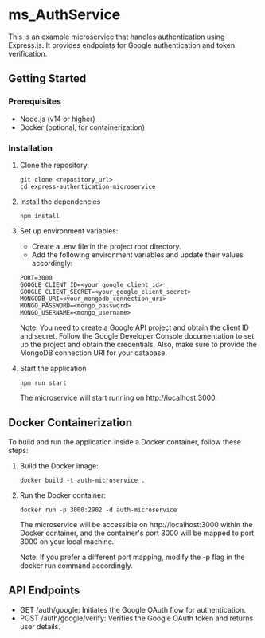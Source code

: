 # ms_AuthService

This is an example microservice that handles authentication using Express.js. It provides endpoints for Google authentication and token verification.

## Getting Started

### Prerequisites

- Node.js (v14 or higher)
- Docker (optional, for containerization)

### Installation

1. Clone the repository:

    ```
    git clone <repository_url>
    cd express-authentication-microservice
    ```
2. Install the dependencies
    ```
    npm install
    ```

3. Set up environment variables:
    - Create a .env file in the project root directory.
    - Add the following environment variables and update their values accordingly:
    ```env
    PORT=3000
    GOOGLE_CLIENT_ID=<your_google_client_id>
    GOOGLE_CLIENT_SECRET=<your_google_client_secret>
    MONGODB_URI=<your_mongodb_connection_uri>
    MONGO_PASSWORD=<mongo_password>
    MONGO_USERNAME=<mongo_username>
    ```
    Note: You need to create a Google API project and obtain the client ID and secret. Follow the Google Developer Console documentation to set up the project and obtain the credentials. Also, make sure to provide the MongoDB connection URI for your database.

4. Start the application
    ```
    npm run start
    ```
    The microservice will start running on http://localhost:3000.

## Docker Containerization
To build and run the application inside a Docker container, follow these steps:
1. Build the Docker image:
    ```
    docker build -t auth-microservice .
    ```

2. Run the Docker container:
    ```
    docker run -p 3000:2902 -d auth-microservice
    ```
    The microservice will be accessible on http://localhost:3000 within the Docker container, and the container's port 3000 will be mapped to port 3000 on your local machine.

    Note: If you prefer a different port mapping, modify the -p flag in the docker run command accordingly.

## API Endpoints
- GET /auth/google: Initiates the Google OAuth flow for authentication.
- POST /auth/google/verify: Verifies the Google OAuth token and returns user details.